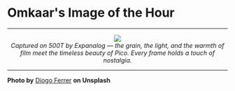 # Omkaar's Image of the Hour

---

<div align="center">

<a href="https://unsplash.com/photos/a-person-admiring-a-mountain-vista-VeGrU1SIRaM">
  <img src="https://images.unsplash.com/photo-1746704948438-f3e307e1833c?crop=entropy&cs=tinysrgb&fit=max&fm=jpg&ixid=M3w3NjA2Nzh8MHwxfHJhbmRvbXx8fHx8fHx8fDE3NTA3MTYwMDB8&ixlib=rb-4.1.0&q=80&w=1080" style="max-width:100%; height:auto;">
</a>

<br>
<i>Captured on 500T by Expanalog — the grain, the light, and the warmth of film meet the timeless beauty of Pico. Every frame holds a touch of nostalgia.</i>

</div>

---

**Photo by** [Diogo Ferrer](https://unsplash.com/@diogo_ferrer) **on Unsplash**
